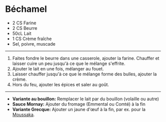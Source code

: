 # Béchamel

- 2 CS Farine
- 2 CS Beurre
- 50cL Lait
- 1 CS Crème fraîche
- Sel, poivre, muscade

---

1. Faites fondre le beurre dans une casserole, ajouter la farine. Chauffer et laisser cuire un peu jusqu'à ce que le mélange s'effrite.
2. Ajouter le lait en une fois, mélanger au fouet.
3. Laisser chauffer jusqu'à ce que le mélange forme des bulles, ajouter la crème.
4. Hors du feu, ajouter les épices et saler au goût.

---

- **Variante au bouillon:** Remplacer le lait par du bouillon (volaille ou autre)
- **Sauce Mornay:** Ajouter du fromage (Emmental ou Comté) à la fin
- **Variante Grecque:** Ajouter un jaune d'œuf à la fin, par ex. pour la [Moussaka](moussaka.md).
